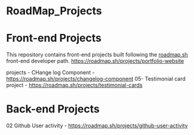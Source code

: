 # RoadMap_Projects
# Front-end Projects 

This repository contains front-end projects built following the [roadmap.sh]([https://roadmap.sh/](https://roadmap.sh/projects/basic-html-website)) front-end developer path.
https://roadmap.sh/projects/portfolio-website


projects - CHange log Component - https://roadmap.sh/projects/changelog-component
05- Testimonial card project - https://roadmap.sh/projects/testimonial-cards

# Back-end Projects
02 Github User activity - https://roadmap.sh/projects/github-user-activity
